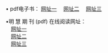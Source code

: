 &#8226; pdf电子书：
<a href="http://fy.fr.to/p/" target="_blank">网址一</a>
　<a href="http://66.vizvaz.com/p/" target="_blank">网址二</a>
　<a href="http://h2.dhm.ro:81/p/" target="_blank">网址三</a><br />

&#8226;明 慧 期 刊 (pdf) 在线阅读网址：<br />
　<a href="http://fy.fr.to:81/p/" target="_blank">网址一</a><br />
　<a href="http://66.vizvaz.com/p/" target="_blank">网址二</a><br />
　<a href="http://h2.dhm.ro/p/" target="_blank">网址三</a><br />
